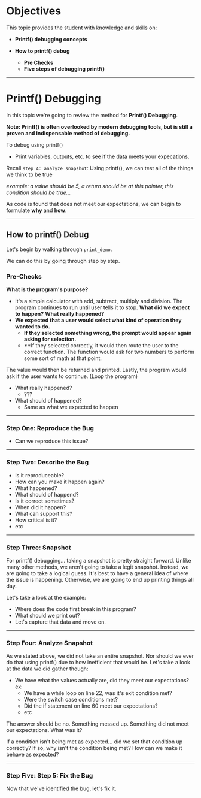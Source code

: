 # Objectives

This topic provides the student with knowledge and skills on:

*  **Printf() debugging concepts**

* **How to printf() debug**
  * **Pre Checks**
  * **Five steps of debugging printf()**

---

# Printf() Debugging

In this topic we're going to review the method for **Printf() Debugging**. 

**Note: Printf() is often overlooked by modern debugging tools, but is still a proven and indispensable method of debugging.** 

To debug using printf()
* Print variables, outputs, etc. to see if the data meets your expecations. 

Recall `step 4: analyze snapshot`: Using printf(), we can test all of the things we think to be true 

*example: a value should be 5, a return should be at this pointer, this condition should be true...* 

As code is found that does not meet our expectations, we can begin to formulate **why** and **how**. 

---

## How to printf() Debug

Let's begin by walking through `print_demo`. 

We can do this by going through step by step. 

### Pre-Checks

**What is the program's purpose?**
  * It's a simple calculator with add, subtract, multiply and division. The program continues to run until user tells it to stop. 
**What did we expect to happen?**
**What really happened?**
* **We expected that a user would select what kind of operation they wanted to do.** 
  * **If they selected something wrong, the prompt would appear again asking for selection.** 
  * **If they selected correctly, it would then route the user to the correct function.  The function would ask for two numbers to perform some sort of math at that point. 


The value would then be returned and printed. Lastly, the program would ask if the user wants to continue. (Loop the program)
* What really happened?
  * ???
* What should of happened?
  * Same as what we expected to happen

---

### Step One: Reproduce the Bug

* Can we reproduce this issue? 

---

### Step Two: Describe the Bug

* Is it reproduceable?
* How can you make it happen again?
* What happened?
* What should of happend?
* Is it correct sometimes?
* When did it happen?
* What can support this?
* How critical is it?
* etc

---

### Step Three: Snapshot

For printf() debugging... taking a snapshot is pretty straight forward. Unlike many other methods, we aren't going to take a legit snapshot. Instead, we are going to take a logical guess. It's best to have a general idea of where the issue is happening. Otherwise, we are going to end up printing things all day. 

Let's take a look at the example:
* Where does the code first break in this program? 
* What should we print out? 
* Let's capture that data and move on.

---

### Step Four: Analyze Snapshot

As we stated above, we did not take an entire snapshot. Nor should we ever do that using printf() due to how inefficient that would be. Let's take a look at the data we did gather though:

* We have what the values actually are, did they meet our expectations? ex:
  * We have a while loop on line 22, was it's exit condition met?
  * Were the switch case conditions met?
  * Did the if statement on line 60 meet our expectations?
  * etc

The answer should be no. Something messed up. Something did not meet our expectations. What was it?

If a condition isn't being met as expected... did we set that condition up correctly? If so, why isn't the condition being met? How can we make it behave as expected?

---

### Step Five: Step 5: Fix the Bug

Now that we've identified the bug, let's fix it.

